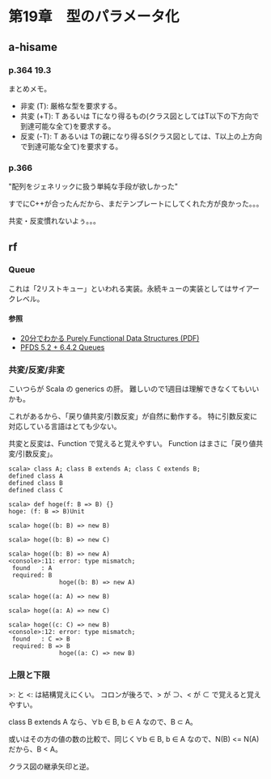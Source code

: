 # 第19章　型のパラメータ化

## a-hisame

### p.364 19.3

まとめメモ。

* 非変 (T): 厳格な型を要求する。
* 共変 (+T): T あるいは Tになり得るもの(クラス図としてはT以下の下方向で到達可能な全て)を要求する。
* 反変 (-T): T あるいは Tの親になり得るS(クラス図としては、T以上の上方向で到達可能な全て)を要求する。

### p.366

"配列をジェネリックに扱う単純な手段が欲しかった"

すでにC++が合ったんだから、まだテンプレートにしてくれた方が良かった。。。


共変・反変慣れないよぅ。。。


## rf

### Queue

これは「2リストキュー」といわれる実装。永続キューの実装としてはサイアークレベル。

#### 参照

 * [20分でわかる Purely Functional Data Structures (PDF)](http://www.kmonos.net/pub/Presen/PFDS.pdf)
 * [PFDS 5.2 + 6.4.2 Queues](http://www.slideshare.net/ShigekazuTakei/pfds-5-2642)

### 共変/反変/非変

こいつらが Scala の generics の肝。
難しいので1週目は理解できなくてもいいかも。

これがあるから、「戻り値共変/引数反変」が自然に動作する。
特に引数反変に対応している言語はとても少ない。

共変と反変は、Function で覚えると覚えやすい。
Function はまさに「戻り値共変/引数反変」。

```
scala> class A; class B extends A; class C extends B;
defined class A
defined class B
defined class C

scala> def hoge(f: B => B) {}
hoge: (f: B => B)Unit

scala> hoge((b: B) => new B)

scala> hoge((b: B) => new C)

scala> hoge((b: B) => new A)
<console>:11: error: type mismatch;
 found   : A
 required: B
              hoge((b: B) => new A)

scala> hoge((a: A) => new B)

scala> hoge((a: A) => new C)

scala> hoge((c: C) => new B)
<console>:12: error: type mismatch;
 found   : C => B
 required: B => B
              hoge((a: C) => new B)
```

### 上限と下限

\>: と <: は結構覚えにくい。
コロンが後ろで、> が ⊃、< が ⊂ で覚えると覚えやすい。

class B extends A なら、∀b ∈ B, b ∈ A なので、B ⊂ A。

或いはその方の値の数の比較で、同じく∀b ∈ B, b ∈ A なので、N(B) <= N(A) だから、B < A。

クラス図の継承矢印と逆。

